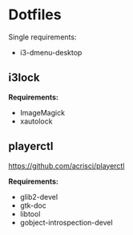 Dotfiles
=======

Single requirements:
 * i3-dmenu-desktop

i3lock
-----

**Requirements:**
 * ImageMagick
 * xautolock

playerctl
--------
https://github.com/acrisci/playerctl

**Requirements:**
 * glib2-devel
 * gtk-doc
 * libtool
 * gobject-introspection-devel
